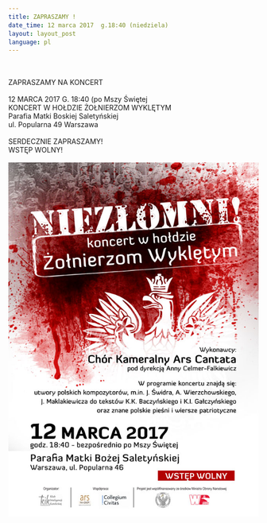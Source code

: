 ```yaml
---
title: ZAPRASZAMY !
date_time: 12 marca 2017  g.18:40 (niedziela)
layout: layout_post
language: pl
---
```

<br>
<br>
ZAPRASZAMY NA KONCERT
<br>
<br> 
12 MARCA 2017 G. 18:40 (po Mszy Świętej
<br>
KONCERT W HOŁDZIE ŻOŁNIERZOM WYKLĘTYM
<br>
Parafia Matki Boskiej Saletyńskiej<br>
ul. Popularna 49 Warszawa
<br>
<br> 
SERDECZNIE ZAPRASZAMY!<br>
WSTĘP WOLNY!
<br>
<br>
<img src="/img/posters/wykleci_plakat.jpg" alt="patriotyczny_12grudnia">



